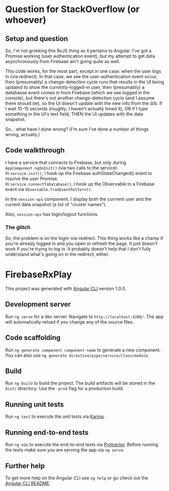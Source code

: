 # Question for StackOverflow (or whoever)

## Setup and question

So, I'm not grokking this RxJS thing as it pertains to Angular.  I've got a Promise working (user authentication event),
but my attempt to get data asynchronously from Firebase ain't going quite as well.

This code works, for the most part, except in one case: when the user logs in (via redirect).  In that case, we see the 
user-authentication event occur, then (presumably) a change-detection cycle runs that results in the UI being updated to 
show the currently-logged-in user, then (presumably) a databasse event comes in from Firebase (which we see logged in the
console), but there's not another change-detection cycle (and I assume there should be), so the UI doesn't update with the 
new info from the d/b.  If I wait 10-15 seconds (roughly; I haven't actually timed it), OR if I type something in the UI's 
text field, THEN the UI updates with the data snapshot.

So... what have I done wrong?  (I'm sure I've done a number of things wrong, actually.)

## Code walkthrough

I have a service that connects to Firebase, but only during `AppComponent.ngOnInit()` (via two calls to the service).  
In `service.init()`, I hook up the Firebase authStateChanged() event to resolve the user Promise.  
In `service.connectToDatabase()`, I hook up the Observable to a Firebase event via `Observable.fromEventPattern()`.

In the `session-ops` component, I display both the currrent user and the current data snapshot (a list of "cluster names").

Also, `session-ops` has login/logout functions.

### The glitch

So, the problem is on the login-via-redirect.  This thing works like a champ if you're already logged in and you open 
or refresh the page.  It just doesn't work  if you're trying to log in.  It probably doesn't help that I don't fully
understand what's going on in the redirect, either.


# FirebaseRxPlay

This project was generated with [Angular CLI](https://github.com/angular/angular-cli) version 1.0.0.

## Development server

Run `ng serve` for a dev server. Navigate to `http://localhost:4200/`. The app will automatically reload if you change any of the source files.

## Code scaffolding

Run `ng generate component component-name` to generate a new component. You can also use `ng generate directive/pipe/service/class/module`.

## Build

Run `ng build` to build the project. The build artifacts will be stored in the `dist/` directory. Use the `-prod` flag for a production build.

## Running unit tests

Run `ng test` to execute the unit tests via [Karma](https://karma-runner.github.io).

## Running end-to-end tests

Run `ng e2e` to execute the end-to-end tests via [Protractor](http://www.protractortest.org/).
Before running the tests make sure you are serving the app via `ng serve`.

## Further help

To get more help on the Angular CLI use `ng help` or go check out the [Angular CLI README](https://github.com/angular/angular-cli/blob/master/README.md).
